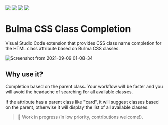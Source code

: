 ![](https://img.shields.io/visual-studio-marketplace/i/reliutg.bulma-css-class-completion) ![](https://img.shields.io/github/stars/eliutgon/bulma-css-class-completion?style=social) ![](https://img.shields.io/twitter/follow/eliutgon?style=social) ![](https://img.shields.io/badge/paypal-%240-blue)

# Bulma CSS Class Completion
Visual Studio Code extension that provides CSS class name completion for the HTML class attribute based on Bulma CSS classes.

![Screenshot from 2021-09-09 01-08-34](https://user-images.githubusercontent.com/63687573/132598216-e1a14965-1f5d-4e07-9ebc-b75bc076bfd5.png)


## Why use it?
Completion based on the parent class. Your workflow will be faster and you will avoid the headache of searching for all available classes.

If the attribute has a parent class like "card", it will suggest classes based on the parent, otherwise it will display the list of all available classes.

> 🚧 Work in progress (in low priority, contributions welcome!).